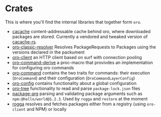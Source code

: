 # Crates

This is where you'll find the internal libraries that together form `oro`.

* [cacache](./cacache) content-addressable cache behind oro, where downloaded packages are stored. Currently a vendored and tweaked version of [cacache-rs](https://github.com/zkat/cacache-rs).
* [oro-classic-resolver](./oro-classic-resolver)  Resolves PackageRequests to Packages using the versions declared in the packument
* [oro-client](./oro-client) an HTTP client based on surf with connection pooling
* [oro-command-derive](./oro-command-derive) a proc-macro that provivdes an implementation for configuring oro commands
* [oro-command](./oro-command) contains the two traits for commands: their execution (`OroCommand`) and their configuration (`OroCommandLayerConfig`)
* [oro-config](./oro-config) contains functionality about a global configuration
* [oro-tree](./oro-tree) functionality to read and parse `package-lock.json` files
* [package-arg](./package-arg) parsing and validating package arguments such as `npm:@hello/world@1.2.3`. Used by `rogga` and `restore` at the moment
* [rogga](./rogga) resolves and fetches packages either from a registry (using `oro-client` and NPM) or locally

